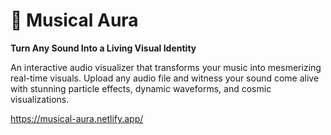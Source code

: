 # 🎵 Musical Aura

**Turn Any Sound Into a Living Visual Identity**

An interactive audio visualizer that transforms your music into mesmerizing real-time visuals. Upload any audio file and witness your sound come alive with stunning particle effects, dynamic waveforms, and cosmic visualizations.


https://musical-aura.netlify.app/
